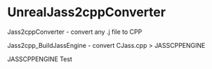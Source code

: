 # UnrealJass2cppConverter
 
Jass2cppConverter - convert any .j file to CPP

Jass2cpp_BuildJassEngine - convert CJass.cpp > JASSCPPENGINE

JASSCPPENGINE Test


